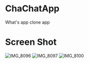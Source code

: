 # ChaChatApp
What's app clone app


# Screen Shot

![IMG_8096](https://user-images.githubusercontent.com/39237004/78503275-a1212c80-77a0-11ea-976a-e2261dfc7697.png)
![IMG_8097](https://user-images.githubusercontent.com/39237004/78503285-a9796780-77a0-11ea-9659-9ab2d71adb21.png)
![IMG_8100](https://user-images.githubusercontent.com/39237004/78503290-b26a3900-77a0-11ea-846f-e23e38fd88da.png)
